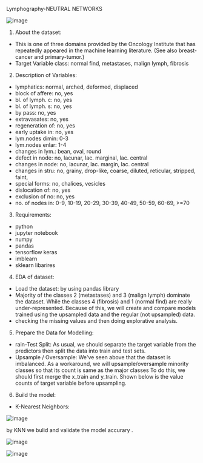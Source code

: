 Lymphography-NEUTRAL NETWORKS

![image](https://user-images.githubusercontent.com/111189874/189468540-673d612d-26a9-4fe3-8145-856e3df5922c.png)






1. About the dataset:
* This is one of three domains provided by the Oncology Institute that has repeatedly appeared in the machine learning literature. (See also breast-cancer and primary-tumor.)
* Target Variable
class: normal find, metastases, malign lymph, fibrosis

2. Description of Variables:
* lymphatics: normal, arched, deformed, displaced
* block of affere: no, yes
* bl. of lymph. c: no, yes
* bl. of lymph. s: no, yes
* by pass: no, yes
* extravasates: no, yes
* regeneration of: no, yes
* early uptake in: no, yes
* lym.nodes dimin: 0-3
* lym.nodes enlar: 1-4
* changes in lym.: bean, oval, round
* defect in node: no, lacunar, lac. marginal, lac. central
* changes in node: no, lacunar, lac. margin, lac. central
* changes in stru: no, grainy, drop-like, coarse, diluted, reticular, stripped, faint,
* special forms: no, chalices, vesicles
* dislocation of: no, yes
* exclusion of no: no, yes
* no. of nodes in: 0-9, 10-19, 20-29, 30-39, 40-49, 50-59, 60-69, >=70

3. Requirements:
* python
* jupyter notebook
* numpy
* pandas
* tensorflow keras
* imblearn
* sklearn libarires

4. EDA of dataset:
* Load the dataset:
by using pandas library
* Majority of the classes 2 (metastases) and 3 (malign lymph) dominate the dataset. While the classes 4 (fibrosis) and 1 (normal find) are really under-represented.
Because of this, we will create and compare models trained using the upsampled data and the regular (not upsampled) data.
* checking the missing values and then doing explorative analysis.

5. Prepare the Data for Modelling:
* rain-Test Split:
As usual, we should separate the target variable from the predictors then split the data into train and test sets.
* Upsample / Oversample:
We've seen above that the dataset is imbalanced. As a workaround, we will upsample/oversample minority classes so that its count is same as the major classes
To do this, we should first merge the x_train and y_train. Shown below is the value counts of target variable before upsampling.


6. Build the model:
* K-Nearest Neighbors:



![image](https://user-images.githubusercontent.com/111189874/189468620-ead6d671-5eea-48e3-a52d-bb83a0868a3c.png)

by KNN we bulid and validate the model accurary .

![image](https://user-images.githubusercontent.com/111189874/189468374-0e73a139-298f-410e-ac32-d14f7e6dab7b.png)


![image](https://user-images.githubusercontent.com/111189874/189468663-9d0b92f1-7b3b-41de-b91d-caf2320a57ec.png)













